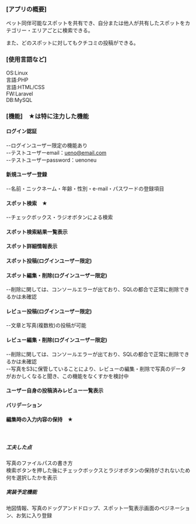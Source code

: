 ### [アプリの概要]
ペット同伴可能なスポットを共有でき、自分または他人が共有したスポットをカテゴリー・エリアごとに検索できる。

また、どのスポットに対してもクチコミの投稿ができる。

### [使用言語など]
OS:Linux<br>
言語:PHP<br>
言語:HTML/CSS<br>
FW:Laravel<br>
DB:MySQL

### [機能]　★は特に注力した機能
#### ログイン認証
--ログインユーザー限定の機能あり<br>
--テストユーザーemail：ueno@email.com<br>
--テストユーザーpassword：uenoneu

#### 新規ユーザー登録
--名前・ニックネーム・年齢・性別・e-mail・パスワードの登録項目

#### スポット検索　★
--チェックボックス・ラジオボタンによる検索

#### スポット検索結果一覧表示
#### スポット詳細情報表示
#### スポット投稿(ログインユーザー限定)
#### スポット編集・削除(ログインユーザー限定)
--削除に関しては、コンソールエラーが出ており、SQLの都合で正常に削除できるかは未確認

#### レビュー投稿(ログインユーザー限定)
--文章と写真(複数枚)の投稿が可能

#### レビュー編集・削除(ログインユーザー限定)
--削除に関しては、コンソールエラーが出ており、SQLの都合で正常に削除できるかは未確認<br>
--写真をS3に保管していることにより、レビューの編集・削除で写真のデータがおかしくなると聞き、この機能をなくすかを検討中

#### ユーザー自身の投稿済みレビュー一覧表示
#### バリデーション
#### 編集時の入力内容の保持　★
<br>

##### 工夫した点
写真のファイルパスの書き方<br>
検索ボタンを押した後にチェックボックスとラジオボタンの保持がされないため何を選択したかを表示

##### 実装予定機能
地図情報、写真のドッグアンドドロップ、スポット一覧表示画面のペジネーション、お気に入り登録
